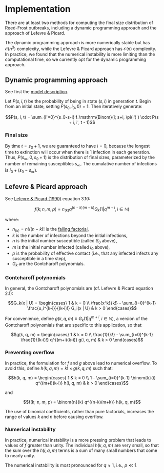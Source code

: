 # Implementation

There are at least two methods for computing the final size distribution of Reed-Frost outbreaks, including a dynamic programming approach and the approach of Lefevre & Picard.

The dynamic programming approach is more numerically stable but has $\mathcal{O}(n^3)$ complexity, while the Lefevre & Picard approach has $\mathcal{O}(n)$ complexity. In practice, we found that the numerical instability is more limiting than the computational time, so we currently opt for the dynamic programming approach.

## Dynamic programming approach

See first the [model description](chain_binomial.md).

Let $P(s, i, t)$ be the probability of being in state $(s, i)$ in generation $t$. Begin from an initial state, setting $P(s_0, i_0, 0) = 1$. Then iteratively generate:

```math
P(s, i, t) = \sum_{i'=0}^{s_0-s-i} f_\mathrm{Binom}(i; s+i, \pi(i') ) \cdot P(s + i, i', t - 1)
```

### Final size

By time $t=s_0+1$, we are guaranteed to have $i=0$, because the longest time to extinction will occur when there is 1 infection in each generation. Thus, $P(s_\infty, 0, s_0+1)$ is the distribution of final sizes, parameterized by the number of remaining susceptibles $s_\infty$. The cumulative number of infections is $i_0 + (s_0 - s_\infty)$.

## Lefevre & Picard approach

See [Lefevre & Picard (1990)](https://www.doi.org/10.2307/1427595) equation 3.10:

```math
f(k; n, m, p) = n_{(k)} q^{(n-k)(m+k)} G_k(1 | q^{m+i}, i \in \mathbb{N})
```

where:

- $n_{(k)} = n!/(n-k)!$ is the [falling factorial](https://en.wikipedia.org/wiki/Falling_and_rising_factorials),
- $k$ is the number of infections beyond the initial infections,
- $n$ is the initial number susceptible (called $S_0$ above),
- $m$ is the initial number infected (called $I_0$ above),
- $p$ is the probability of effective contact (i.e., that any infected infects any susceptible in a time step),
- $G_k$ are the Gontcharoff polynomials.

### Gontcharoff polynomials

In general, the Gontcharoff polynomials are (cf. Lefevre & Picard equation 2.1):

```math
G_k(x | U) = \begin{cases}
  1 & k = 0 \\
  \frac{x^k}{k!} - \sum_{i=0}^{k-1} \frac{u_i^{k-i}}{(k-i)!} G_i(x | U) & k > 0
\end{cases}
```

For convenience, define $g(k, q, m) \equiv G_k(1 | q^{m+i}, i \in \mathbb{N})$, a version of the Gontcharoff polynomials that are specific to this application, so that:

```math
g(k, q, m) = \begin{cases}
  1 & k = 0 \\
  \frac{1}{k!} - \sum_{i=0}^{k-1} \frac{1}{(k-i)!} q^{(m+i)(k-i)} g(i, q, m) & k > 0
\end{cases}
```

### Preventing overflow

In practice, the formulation for $f$ and $g$ above lead to numerical overflow. To avoid this, define $h(k, q, m) = k! \times g(k, q, m)$ such that:

```math
h(k, q, m) = \begin{cases}
  1 & k = 0 \\
  1 - \sum_{i=0}^{k-1} \binom{k}{i} q^{(m+i)(k-i)} h(i, q, m) & k > 0
\end{cases}
```

and

```math
f(k; n, m, p) = \binom{n}{k} q^{(n-k)(m+k)} h(k, q, m)
```

The use of binomial coefficients, rather than pure factorials, increases the range of values $k$ and $n$ before causing overflow.

### Numerical instability

In practice, numerical instability is a more pressing problem that leads to values of $f$ greater than unity. The individual $h(k, q, m)$ are very small, so that the sum over the $h(i, q, m)$ terms is a sum of many small numbers that come to nearly unity.

The numerical instability is most pronounced for $q \approx 1$, i.e., $p \ll 1$.

